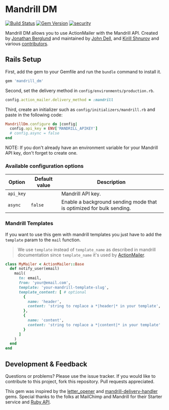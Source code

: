 
# Mandrill DM

[![Build Status](https://travis-ci.org/spovich/mandrill_dm.svg?branch=master)](https://travis-ci.org/spovich/mandrill_dm)
[![Gem Version](https://badge.fury.io/rb/mandrill_dm.svg)](http://badge.fury.io/rb/mandrill_dm)
[![security](https://hakiri.io/github/spovich/mandrill_dm/master.svg)](https://hakiri.io/github/spovich/mandrill_dm/master)

Mandrill DM allows you to use ActionMailer with the Mandrill API. Created by [Jonathan Berglund](https://github.com/jlberglund)
and maintained by [John Dell](https://github.com/spovich), and [Kirill Shnurov](https://github.com/kshnurov) and various [contributors](https://github.com/spovich/mandrill_dm/graphs/contributors).

## Rails Setup

First, add the gem to your Gemfile and run the `bundle` command to install it.

```ruby
gem 'mandrill_dm'
```

Second, set the delivery method in `config/environments/production.rb`.

```ruby
config.action_mailer.delivery_method = :mandrill
```

Third, create an initializer such as `config/initializers/mandrill.rb` and paste in the following code:

```ruby
MandrillDm.configure do |config|
  config.api_key = ENV['MANDRILL_APIKEY']
  # config.async = false
end
```

NOTE: If you don't already have an environment variable for your Mandrill API key, don't forget to create one.

### Available configuration options

Option     | Default value     | Description
-----------|-------------------|------------------------------------------------------------
`api_key`  |                   | Mandrill API key.
`async`    | `false`           | Enable a background sending mode that is optimized for bulk sending.

### Mandrill Templates

If you want to use this gem with mandrill templates you just have to add the `template` param to the `mail` function.

> We use `template` instead of `template_name` as described in mandrill documentation since `template_name` it's used by [ActionMailer](http://api.rubyonrails.org/classes/ActionMailer/Base.html).

```ruby
class MyMailer < ActionMailer::Base
  def notify_user(email)
    mail(
      to: email,
      from: 'your@email.com',
      template: 'your-mandrill-template-slug',
      template_content: [ # optional
        {
          name: 'header',
          content: 'string to replace a *|header|* in your template', 
        },
        {
          name: 'content',
          content: 'string to replace a *|content|* in your template'
        }
      ]
    )
  end
end
```

## Development & Feedback

Questions or problems? Please use the issue tracker. If you would like to contribute to this project, fork this repository. Pull requests appreciated.

This gem was inspired by the [letter_opener](https://github.com/ryanb/letter_opener/) and [mandrill-delivery-handler](https://github.com/earnold/mandrill-delivery-handler) gems. Special thanks to the folks at MailChimp and Mandrill for their Starter service and [Ruby API](https://bitbucket.org/mailchimp/mandrill-api-ruby).
